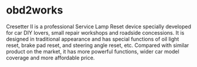 obd2works
=========

Cresetter II is a professional Service Lamp Reset device specially developed for car DIY lovers, small repair workshops and roadside concessions. It is designed in traditional appearance and has special functions of oil light reset, brake pad reset, and steering angle reset, etc. Compared with similar product on the market, it has more powerful functions, wider car model coverage and more affordable price.  
